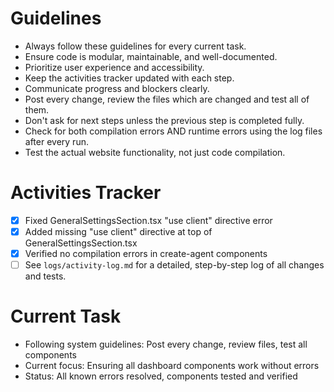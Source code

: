 # Guidelines
- Always follow these guidelines for every current task.
- Ensure code is modular, maintainable, and well-documented.
- Prioritize user experience and accessibility.
- Keep the activities tracker updated with each step.
- Communicate progress and blockers clearly.
- Post every change, review the files which are changed and test all of them.
- Don't ask for next steps unless the previous step is completed fully.
- Check for both compilation errors AND runtime errors using the log files after every run.
- Test the actual website functionality, not just code compilation.

# Activities Tracker
- [x] Fixed GeneralSettingsSection.tsx "use client" directive error
- [x] Added missing "use client" directive at top of GeneralSettingsSection.tsx
- [x] Verified no compilation errors in create-agent components
- [ ] See `logs/activity-log.md` for a detailed, step-by-step log of all changes and tests.

# Current Task
- Following system guidelines: Post every change, review files, test all components
- Current focus: Ensuring all dashboard components work without errors
- Status: All known errors resolved, components tested and verified

